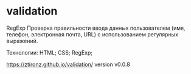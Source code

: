 # validation
RegExp
Проверка правильности ввода данных пользователем (имя, телефон, электронная почта, URL) с использованием регулярных выражений.

Технологии:
HTML; CSS; RegExp;

https://ztironz.github.io/validation/
version v0.0.8
